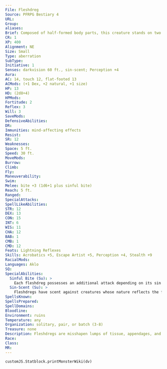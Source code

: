 ```yaml
---
File: Fleshdreg
Source: PFRPG Bestiary 4
URL: 
Group: 
aliases: 
Brief: Composed of half-formed body parts, this creature stands on two bizarre legs. Its mouth is full of jagged teeth and a slavering tongue.
CR: 1
XP: 400
Alignment: NE
Size: Small
Type: aberration
SubType: 
Initiative: 1
Senses: darkvision 60 ft., sin-scent; Perception +4
Aura: 
AC: 14, touch 12, flat-footed 13
ACMods: (+1 Dex, +2 natural, +1 size)
HP: 13
HD: (2d8+4)
HPMods: 
Fortitude: 2
Reflex: 3
Will: 3
SaveMods: 
DefensiveAbilities: 
DR: 
Immunities: mind-affecting effects
Resist: 
SR: 12
Weaknesses: 
Space: 5 ft.
Speed: 30 ft.
MoveMods: 
Burrow: 
Climb: 
Fly: 
Maneuverability: 
Swim: 
Melee: bite +3 (1d6+1 plus sinful bite)
Reach: 5 ft.
Ranged: 
SpecialAttacks: 
SpellLikeAbilities: 
STR: 12
DEX: 13
CON: 15
INT: 6
WIS: 11
CHA: 12
BAB: 1
CMB: 1
CMD: 12
Feats: Lightning Reflexes
Skills: Acrobatics +5, Escape Artist +5, Perception +4, Stealth +9
RacialMods: 
Languages: Aklo
SQ: 
SpecialAbilities:
  Sinful Bite (Su): >
    Each fleshdreg possesses an additional attack depending on its sin type. The save DCs are Charisma-based. Envy: An envy fleshdreg's bite attack can temporarily interfere with magic. If an envy fleshdreg deals damage with its bite attack to any creature under a magic effect, the fleshdreg attempts a dispel check as if it were caster level 3rd against the spell effect with the highest caster level. If the dispel check is successful, the effect is suppressed for 1d4 rounds. Gluttony: A gluttony fleshdreg's bite attack can wither and weaken the body of the creature it attacks. Any creature that takes damage from a gluttony fleshdreg's bite attack must succeed at a DC 12 Fortitude save or become fatigued. Subsequent uses of this ability do not cause a bitten creature to become exhausted. Greed: A greed fleshdreg's bite can twist and warp the body of a creature it attacks. Any creature that takes damage from a greed fleshdreg's bite attack must succeed at a DC 12 Fortitude save or have its speed reduced by half and take a -2 penalty to Strength and Dexterity for 1d6 rounds. Lust: A lust fleshdreg's bite can addle the mind of the creature it attacks. Any creature that takes damage from a lust fleshdreg's bite attack must succeed at a DC 12 Will save or become confused for 1 round. Pride: A pride fleshdreg's bite floods the senses of the creature it attacks. Any creature that takes damage from a pride fleshdreg's bite attack must succeed at a DC 12 Will save or be blinded for 1 round and dazzled for the next 1d4 rounds. Sloth: A sloth fleshdreg's bite conjures an amber crust that covers the target and restricts the target's movements. Any creature that takes damage from a sloth fleshdreg's bite attack must succeed at a DC 12 Reflex save or take a -2 penalty on attack rolls and Reflex saves for 1d4 rounds. Wrath: A wrath fleshdreg's bite delivers energy damage to creatures it attacks. Any creature that takes damage from a wrath fleshdreg's bite attack takes an additional 1d4 points of energy damage (fleshdreg's choice).
  Sin-Scent (Su): >
    Fleshdregs have scent against creatures whose nature reflects the fleshdreg's related sin. For example, a wrathful fleshdreg can scent creatures using rage effects. The GM should adjudicate what creatures a particular fleshdreg can scent.
SpellsKnown: 
SpellsPrepared: 
SpellDomains: 
Bloodline: 
Environment: ruins
Temperature: any
Organization: solitary, pair, or batch (3-8)
Treasure: none
Description: Fleshdregs are misshapen lumps of tissue, appendages, and biting mouths. These incomplete sinspawn are practically immortal, require little food to sustain their unnatural physiology, and don't seem to mature past the point of creation. Fleshdregs follow true sinspawn around like pets or curious children. Sinspawn use these weaker creatures as slaves, troops, and hunting companions. Despite this treatment, fleshdregs still seek out the company of their larger, more advanced cousins. Fleshdregs vary in appearance from one another depending on factors such as the sins that powered their creation. Wrathful fleshdregs develop a more predatory form than lustful fleshdregs do, and slothful fleshdregs are little more than bloated piles of flesh atop stubby legs. Most fleshdregs stand between 3 and 4 feet tall, and weigh about 60 pounds. Greed fleshdregs are the tallest of their kind, and sloth fleshdregs the heaviest.
Race: 
Class: 
MR: 
---
```

```dataviewjs
customJS.Statblock.printMonsterWiki(dv)
```
